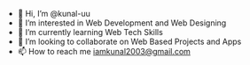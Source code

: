 - 👋 Hi, I’m @kunal-uu
- 👀 I’m interested in Web Development and Web Designing 
- 🌱 I’m currently learning Web Tech Skills
- 💞️ I’m looking to collaborate on Web Based Projects and Apps
- 📫 How to reach me iamkunal2003@gmail.com
 

